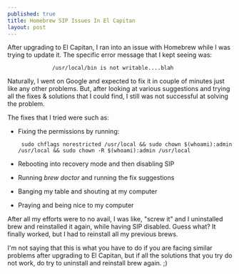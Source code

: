 ```yaml
---
published: true
title: Homebrew SIP Issues In El Capitan
layout: post
---
```

After upgrading to El Capitan, I ran into an issue with Homebrew while I was trying to update it. The specific error message that I kept seeing was:

                  /usr/local/bin is not writable....blah

Naturally, I went on Google and expected to fix it in couple of minutes just like any other problems. But, after looking at various suggestions and trying all the fixes & solutions that I could find, I still was not successful at solving the problem. 

The fixes that I tried were such as:

* Fixing the permissions by running:

       sudo chflags norestricted /usr/local && sudo chown $(whoami):admin /usr/local && sudo chown -R $(whoami):admin /usr/local


* Rebooting into recovery mode and then disabling SIP

* Running _brew doctor_ and running the fix suggestions

* Banging my table and shouting at my computer

* Praying and being nice to my computer

After all my efforts were to no avail, I was like, "screw it" and I uninstalled brew and reinstalled it again, while having SIP disabled. Guess what? It finally worked, but I had to reinstall all my previous brews.

I'm not saying that this is what you have to do if you are facing similar problems after upgrading to El Capitan, but if all the solutions that you try do not work, do try to uninstall and reinstall brew again. ;)